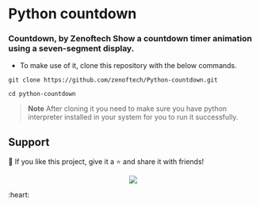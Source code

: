 # Python countdown

### Countdown, by Zenoftech Show a countdown timer animation using a seven-segment display.

- To make use of it, clone this repository with the below commands.

```
git clone https://github.com/zenoftech/Python-countdown.git
````

```
cd python-countdown
```

> **Note** 
> After cloning it you need to make sure you have python interpreter installed in your system for you to run it successfully.

## Support

💖 If you like this project, give it a ⭐ and share it with friends!

<p align="center">
<a href="https://ko-fi.com/zenoftech"> <img src="https://img.shields.io/badge/Coffee-Buy%20me%20a%20coffee-brightgreen?style=for-the-badge&logo=Ko-fi"></a>
</p> :heart: